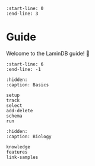 ```{include} ../../README.md
:start-line: 0
:end-line: 3
```

# Guide

Welcome to the LaminDB guide! 👋

```{include} ../../README.md
:start-line: 6
:end-line: -1
```

```{toctree}
:hidden:
:caption: Basics

setup
track
select
add-delete
schema
run
```

```{toctree}
:hidden:
:caption: Biology

knowledge
features
link-samples
```
